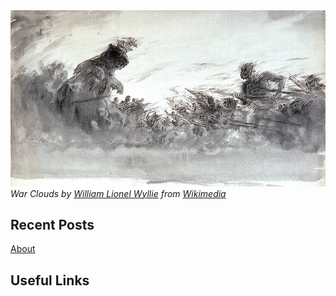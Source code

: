 <img src="../images/war clouds.jpg" class="img-fluid"  alt="Foggy hill with cabin">
<cite>War Clouds by <a href="https://en.wikipedia.org/wiki/en:William_Lionel_Wyllie">William Lionel Wyllie</a> from <a href="https://commons.wikimedia.org/wiki/File:War_Clouds_RMG_PW1703.jpg">Wikimedia</a></cite>

## Recent Posts
[About](about.html)

## Useful Links
